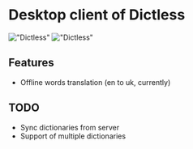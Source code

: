 # Desktop client of Dictless

!["Dictless"](https://i.imgur.com/Ch6xRVl.png)
!["Dictless"](https://i.imgur.com/jeyRPrj.png)

## Features

- Offline words translation (en to uk, currently)

## TODO

- Sync dictionaries from server
- Support of multiple dictionaries
